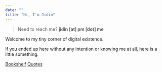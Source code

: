 ```yaml
---
date: ""
title: "Hi, I'm Jidin"
---
```

> Need to reach me? **jidin [at] pm [dot] me**

Welcome to my tiny corner of digital existence. 

If you ended up here without any intention or knowing me at all, here is a little something.

[Bookshelf](books)
[Quotes](quotes)

